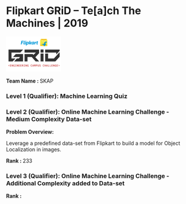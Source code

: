 # Flipkart GRiD – Te[a]ch The Machines | 2019

<img src="https://github.com/HeliosX7/Flipkart-GRiD-2019/blob/master/images/grid_logo.png">

<b>Team Name : </b>SKAP

### Level 1 (Qualifier): Machine Learning Quiz 


### Level 2 (Qualifier): Online Machine Learning Challenge - Medium Complexity Data-set
<b>Problem Overview:</b> 

Leverage a predefined data-set from Flipkart to build a model for Object Localization in images. 

<b>Rank : </b>233

### Level 3 (Qualifier): Online Machine Learning Challenge - Additional Complexity added to Data-set

<b>Rank : </b>







